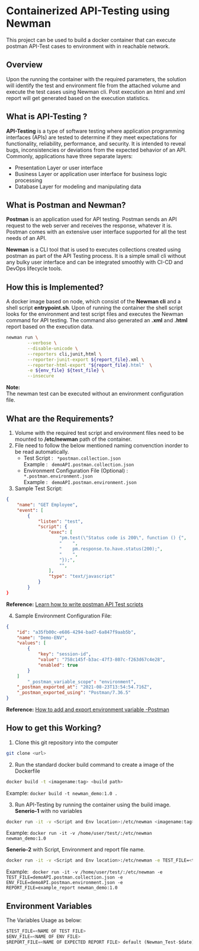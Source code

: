 # Containerized API-Testing using Newman 

This project can be used to build a docker container that can execute postman API-Test cases to environment with in reachable network.

## Overview
Upon the running the container with the required parameters, the solution will identify the test and environment file from the attached volume and execute the test cases using Newman cli.
Post execution an html and xml report will get generated based on the execution statistics.

## What is API-Testing ?

**API-Testing** is a type of software testing where application programming interfaces (APIs) are tested to determine if they meet expectations for functionality, reliability, performance, and security.
It is intended to reveal bugs, inconsistencies or deviations from the expected behavior of an API. Commonly, applications have three separate layers:
- Presentation Layer or user interface
- Business Layer or application user interface for business logic processing
- Database Layer for modeling and manipulating data

## What is Postman and Newman?

**Postman** is an application used for API testing. Postman sends an API request to the web server and receives the response, whatever it is. Postman comes with an extensive user interface supported for all the test needs of an API.

**Newman** is a CLI tool that is used  to executes collections created using postman as part of the API Testing process. It is a simple small cli without any bulky user interface and can be integrated smoothly with CI-CD and DevOps lifecycle tools.

## How this is Implemented?

A docker image based on node, which consist of the **Newman cli** and a shell script **entrypoint.sh**. Upon of running the container the shell script looks for the environment and test script files and executes the Newman command for API testing. The command also generated an **.xml** and **.html** report based on the execution data.
```sh
newman run \
        --verbose \
        --disable-unicode \
        --reporters cli,junit,html \
        --reporter-junit-export ${report_file}.xml \
        --reporter-html-export "${report_file}.html"  \
        -e ${env_file} ${test_file} \
        --insecure
```
**Note:**\
The newman test can be executed without an environment configuration file.

## What are the Requirements?

1. Volume with the required test script and environment files need to be mounted to **/etc/newman** path of the container.
2. File need to follow the below mentioned naming convenction inorder to be read automatically.
    * Test Script : ``` *postman.collection.json``` \
        Example : ``` demoAPI.postman.collection.json``` 
    * Environment Configuration File (Optional) : ``` *.postman.environment.json``` \
        Example : ``` demoAPI.postman.environment.json```
3. Sample Test Script:
```json
{
	"name": "GET Employee",
	"event": [
		{
			"listen": "test",
			"script": {
				"exec": [
					"pm.test(\"Status code is 200\", function () {",
					"    ",
					"    pm.response.to.have.status(200);",
					"    ",
					"});",
					"",
				],
				"type": "text/javascript"
			}
		}
}
```
**Reference:** [Learn how to write postman API Test scripts](https://learning.postman.com/docs/writing-scripts/script-references/test-examples/) 

4. Sample Environment Configuration File:
```json
{
	"id": "a35fb00c-e686-4294-bad7-6a847f9aab5b",
	"name": "Demo-ENV",
	"values": [
		{
			"key": "session-id",
			"value": "758c145f-b3ac-47f3-807c-f263d67c4e28",
			"enabled": true
		}
    ]
    	"_postman_variable_scope": "environment",
	"_postman_exported_at": "2021-08-23T13:54:54.716Z",
	"_postman_exported_using": "Postman/7.36.5"
}
```
**Reference:** [How to add and export environment variable -Postman](https://learning.postman.com/docs/sending-requests/managing-environments/)

## How to get this Working?

1. Clone this git repository into the computer
```sh
git clone <url>
```
2.  Run the standard docker build command to create a image of the Dockerfile
```sh
docker build -t <imagename:tag> <build path>
```
Example: ``` docker build -t newman_demo:1.0 . ```

3. Run API-Testing by running the container using the build image.
**Senerio-1** with no variables
```sh 
docker run -it -v <Script and Env location>:/etc/newman <imagename:tag>
```
Example: ``` docker run -it -v /home/user/test/:/etc/newman newman_demo:1.0 ```

**Senerio-2** with Script, Environment and report file name.
```sh 
docker run -it -v <Script and Env location>:/etc/newman -e TEST_FILE=<test_file name> -e ENV_FILE=<env file name> -e REPORT_FILE=<report_name> <imagename:tag>
```
Example: 
``` docker run -it -v /home/user/test/:/etc/newman -e TEST_FILE=demoAPI.postman.collection.json -e  ENV_FILE=demoAPI.postman.environment.json -e REPORT_FILE=example_report newman_demo:1.0```

## Environment Variables

The Variables Usage as below:
```python
$TEST_FILE=<NAME OF TEST FILE>
$ENV_FILE=<NAME OF ENV FILE>
$REPORT_FILE=<NAME OF EXPECTED REPORT FILE> default (Newman_Test-$date)
```


